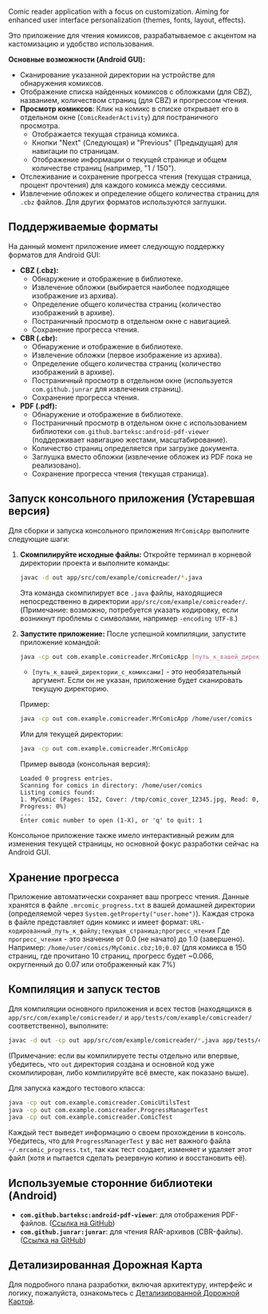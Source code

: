 Comic reader application with a focus on customization. Aiming for enhanced user interface personalization (themes, fonts, layout, effects).

Это приложение для чтения комиксов, разрабатываемое с акцентом на кастомизацию и удобство использования.

**Основные возможности (Android GUI):**
*   Сканирование указанной директории на устройстве для обнаружения комиксов.
*   Отображение списка найденных комиксов с обложками (для CBZ), названием, количеством страниц (для CBZ) и прогрессом чтения.
*   **Просмотр комиксов**: Клик на комикс в списке открывает его в отдельном окне (`ComicReaderActivity`) для постраничного просмотра.
    *   Отображается текущая страница комикса.
    *   Кнопки "Next" (Следующая) и "Previous" (Предыдущая) для навигации по страницам.
    *   Отображение информации о текущей странице и общем количестве страниц (например, "1 / 150").
*   Отслеживание и сохранение прогресса чтения (текущая страница, процент прочтения) для каждого комикса между сессиями.
*   Извлечение обложек и определение общего количества страниц для `.cbz` файлов. Для других форматов используются заглушки.

## Поддерживаемые форматы

На данный момент приложение имеет следующую поддержку форматов для Android GUI:

*   **CBZ (.cbz):**
    *   Обнаружение и отображение в библиотеке.
    *   Извлечение обложки (выбирается наиболее подходящее изображение из архива).
    *   Определение общего количества страниц (количество изображений в архиве).
    *   Постраничный просмотр в отдельном окне с навигацией.
    *   Сохранение прогресса чтения.
*   **CBR (.cbr):**
    *   Обнаружение и отображение в библиотеке.
    *   Извлечение обложки (первое изображение из архива).
    *   Определение общего количества страниц (количество изображений в архиве).
    *   Постраничный просмотр в отдельном окне (используется `com.github.junrar` для извлечения страниц).
    *   Сохранение прогресса чтения.
*   **PDF (.pdf):**
    *   Обнаружение и отображение в библиотеке.
    *   Постраничный просмотр в отдельном окне с использованием библиотеки `com.github.barteksc:android-pdf-viewer` (поддерживает навигацию жестами, масштабирование).
    *   Количество страниц определяется при загрузке документа.
    *   Заглушка вместо обложки (извлечение обложек из PDF пока не реализовано).
    *   Сохранение прогресса чтения (текущая страница).

## Запуск консольного приложения (Устаревшая версия)

Для сборки и запуска консольного приложения `MrComicApp` выполните следующие шаги:

1.  **Скомпилируйте исходные файлы:**
    Откройте терминал в корневой директории проекта и выполните команды:
    ```bash
    javac -d out app/src/com/example/comicreader/*.java
    ```
    Эта команда скомпилирует все `.java` файлы, находящиеся непосредственно в директории `app/src/com/example/comicreader/`.
    (Примечание: возможно, потребуется указать кодировку, если возникнут проблемы с символами, например `-encoding UTF-8`.)

2.  **Запустите приложение:**
    После успешной компиляции, запустите приложение командой:
    ```bash
    java -cp out com.example.comicreader.MrComicApp [путь_к_вашей_директории_с_комиксами]
    ```
    -   `[путь_к_вашей_директории_с_комиксами]` - это необязательный аргумент. Если он не указан, приложение будет сканировать текущую директорию.

    Пример:
    ```bash
    java -cp out com.example.comicreader.MrComicApp /home/user/comics
    ```
    Или для текущей директории:
    ```bash
    java -cp out com.example.comicreader.MrComicApp
    ```

    Пример вывода (консольная версия):
    ```
    Loaded 0 progress entries.
    Scanning for comics in directory: /home/user/comics
    Listing comics found:
    1. MyComic (Pages: 152, Cover: /tmp/comic_cover_12345.jpg, Read: 0, Progress: 0%)
    ...
    Enter comic number to open (1-X), or 'q' to quit: 1
    ```
Консольное приложение также имело интерактивный режим для изменения текущей страницы, но основной фокус разработки сейчас на Android GUI.

## Хранение прогресса

Приложение автоматически сохраняет ваш прогресс чтения. Данные хранятся в файле `.mrcomic_progress.txt` в вашей домашней директории (определяемой через `System.getProperty("user.home")`).
Каждая строка в файле представляет один комикс и имеет формат:
`URL-кодированный_путь_к_файлу;текущая_страница;прогресс_чтения`
Где `прогресс_чтения` - это значение от 0.0 (не начато) до 1.0 (завершено).
Например:
`/home/user/comics/MyComic.cbz;10;0.07` (для комикса в 150 страниц, где прочитано 10 страниц, прогресс будет ~0.066, округленный до 0.07 или отображенный как 7%)

## Компиляция и запуск тестов

Для компиляции основного приложения и всех тестов (находящихся в `app/src/com/example/comicreader/` и `app/tests/com/example/comicreader/` соответственно), выполните:
```bash
javac -d out -cp out app/src/com/example/comicreader/*.java app/tests/com/example/comicreader/*.java
```
(Примечание: если вы компилируете тесты отдельно или впервые, убедитесь, что `out` директория создана и основной код уже скомпилирован, либо компилируйте всё вместе, как показано выше).

Для запуска каждого тестового класса:
```bash
java -cp out com.example.comicreader.ComicUtilsTest
java -cp out com.example.comicreader.ProgressManagerTest
java -cp out com.example.comicreader.ComicTest
```
Каждый тест выведет информацию о своем прохождении в консоль. Убедитесь, что для `ProgressManagerTest` у вас нет важного файла `~/.mrcomic_progress.txt`, так как тест создает, изменяет и удаляет этот файл (хотя и пытается сделать резервную копию и восстановить её).

## Используемые сторонние библиотеки (Android)

*   **`com.github.barteksc:android-pdf-viewer`**: для отображения PDF-файлов. ([Ссылка на GitHub](https://github.com/barteksc/AndroidPdfViewer))
*   **`com.github.junrar:junrar`**: для чтения RAR-архивов (CBR-файлы). ([Ссылка на GitHub](https://github.com/junrar/junrar))



## Детализированная Дорожная Карта

Для подробного плана разработки, включая архитектуру, интерфейс и логику, пожалуйста, ознакомьтесь с [Детализированной Дорожной Картой](refined_roadmap.md).


